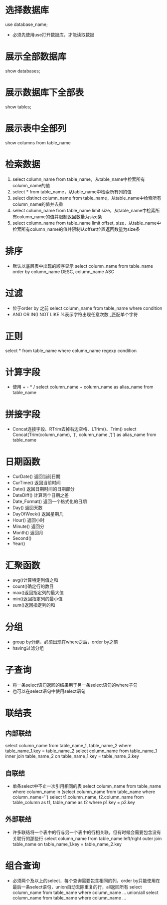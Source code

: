 # 选择数据库
use database_name;
- 必须先使用use打开数据库，才能读取数据

# 展示全部数据库
show databases;

# 展示数据库下全部表
show tables;

# 展示表中全部列
show columns from table_name

# 检索数据
1. select column_name from table_name，从table_name中检索所有column_name的值
2. select * from table_name，从table_name中检索所有列的值
3. select distinct column_name from table_name，从table_name中检索所有column_name的值并去重
4. select column_name from table_name limit size，从table_name中检索所有column_name的值并限制返回数量为size条
5. select column_name from table_name limit offset, size，从table_name中检索所有column_name的值并限制从offset位置返回数量为size条

# 排序
- 默认以底层表中出现的顺序显示
select column_name from table_name order by column_name DESC, column_name ASC

# 过滤
- 位于order by 之前
select column_name from table_name where condition
- AND OR IN() NOT LIKE %表示字符出现任意次数 _匹配单个字符

# 正则
select * from table_name where column_name regexp condition

# 计算字段
- 使用 + - * /
select column_name + column_name as alias_name from table_name

# 拼接字段
- Concat连接字段、RTrim去掉右边空格、LTrim()、Trim()
select Concat(Trim(column_name), '(', column_name ,')') as alias_name from table_name

# 日期函数
- CurDate() 返回当前日期
- CurTime() 返回当前时间
- Date()  返回日期时间的日期部分
- DateDiff()  计算两个日期之差
- Date_Format() 返回一个格式化的日期
- Day() 返回天数
- DayOfWeek() 返回星期几
- Hour()  返回小时
- Minute()  返回分
- Month() 返回月
- Second()
- Year()

# 汇聚函数
- avg()计算特定列值之和
- count()确定行的数目
- max()返回指定列的最大值
- min()返回指定列的最小值
- sum()返回指定列的和

# 分组
- group by分组，必须出现在where之后，order by之前
- having过滤分组

# 子查询
- 将一条select语句返回的结果用于另一条select语句的where子句
- 也可以在select语句中使用select语句

# 联结表

## 内部联结
select column_name from table_name_1, table_name_2 where table_name_1.key = table_name_2
select column_name from table_name_1 inner join table_name_2 on table_name_1.key = table_name_2.key

## 自联结
- 单条select中不止一次引用相同的表
select column_name from table_name where column_name in (select column_name from table_name where column_name='')
select t1.column_name, t2.column_name from table_column as t1, table_name as t2 where p1.key = p2.key

## 外部联结
- 许多联结将一个表中的行与另一个表中的行相关联。但有时候会需要包含没有关联行的那些行
select column_name from table_name left/right outer join table_name on table_name_1.key = table_name_2.key

# 组合查询
- 必须两个及以上的select，每个查询需要包含相同的列，order by只能使用在最后一条select语句，union自动去除重复的行，all返回所有
select column_name from table_name where column_name ...
union/all
select column_name from table_name where column_name ...